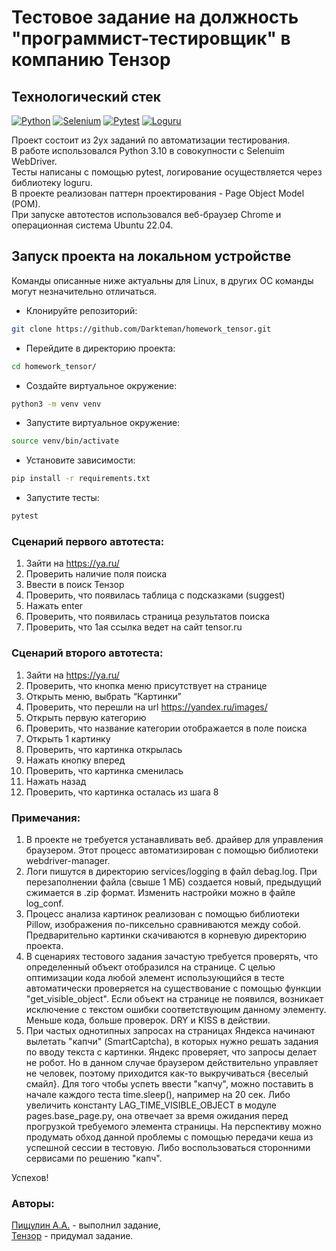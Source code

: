 # Тестовое задание на должность "программист-тестировщик" в компанию Тензор

## Технологический стек
[![Python](https://img.shields.io/badge/-Python-464646?style=flat&logo=Python&logoColor=56C0C0&color=008080)](https://www.python.org/)
[![Selenium](https://img.shields.io/badge/-Selenium-464646?style=flat&logo=selenium&logoColor=56C0C0&color=008080)](https://www.selenium.dev/)
[![Pytest](https://img.shields.io/badge/-Pytest-464646?style=flat&logo=Pytestk&logoColor=56C0C0&color=008080)](https://docs.pytest.org/en/7.3.x/)
[![Loguru](https://img.shields.io/badge/-Loguru-464646?style=flat&logo=Loguru&logoColor=56C0C0&color=008080)](https://loguru.readthedocs.io/en/stable/api/logger.html)

Проект состоит из 2ух заданий по автоматизации тестирования.  
В работе использовался Python 3.10 в совокупности с Selenuim WebDriver.   
Тесты написаны с помощью pytest, логирование осуществляется через библиотеку loguru.  
В проекте реализован паттерн проектирования - Page Object Model (POM).  
При запуске автотестов использовался веб-браузер Chrome и операционная система Ubuntu 22.04.    


## Запуск проекта на локальном устройстве
Команды описанные ниже актуальны для Linux, в других ОС команды могут незначительно отличаться.
* Клонируйте репозиторий:
```bash
git clone https://github.com/Darkteman/homework_tensor.git
```
* Перейдите в директорию проекта:
```bash
cd homework_tensor/
```  
* Создайте виртуальное окружение:
```bash
python3 -m venv venv
```  
* Запустите виртуальное окружение:
```bash
source venv/bin/activate
```
* Установите зависимости:
```bash
pip install -r requirements.txt
```
* Запустите тесты:
```bash
pytest
```

### Сценарий первого автотеста:
1.  Зайти на https://ya.ru/
2.  Проверить наличие поля поиска
3.  Ввести в поиск Тензор
4.  Проверить, что появилась таблица с подсказками (suggest) 
5.  Нажать enter
6.  Проверить, что появилась страница результатов поиска
7.  Проверить, что 1ая ссылка ведет на сайт tensor.ru

### Сценарий второго автотеста:
1.  Зайти на https://ya.ru/
2.  Проверить, что кнопка меню присутствует на странице
3.  Открыть меню, выбрать “Картинки”
4.  Проверить, что перешли на url https://yandex.ru/images/
5.  Открыть первую категорию
6.  Проверить, что название категории отображается в поле поиска
7.  Открыть 1 картинку
8.  Проверить, что картинка открылась
9.  Нажать кнопку вперед
10. Проверить, что картинка сменилась
11. Нажать назад
12. Проверить, что картинка осталась из шага 8

### Примечания:
1. В проекте не требуется устанавливать веб. драйвер для управления браузером. Этот процесс автоматизирован с помощью библиотеки webdriver-manager.
2. Логи пишутся в директорию services/logging в файл debag.log. При перезаполнении файла (свыше 1 МБ) создается новый, предыдущий сжимается в .zip формат. Изменить настройки можно в файле log_conf.
3. Процесс анализа картинок реализован с помощью библиотеки Pillow, изображения по-пиксельно сравниваются между собой. Предварительно картинки скачиваются в корневую директорию проекта.
4. В сценариях тестового задания зачастую требуется проверять, что определенный объект отобразился на странице. С целью оптимизации кода любой элемент использующийся в тесте автоматически проверяется на существование с помощью функции "get_visible_object". Если объект на странице не появился, возникает исключение с текстом ошибки соответствующим данному элементу. Меньше кода, больше проверок. DRY и KISS в действии.   
5. При частых однотипных запросах на страницах Яндекса начинают вылетать "капчи" (SmartCaptcha), в которых нужно решать задания по вводу текста с картинки. Яндекс проверяет, что запросы делает не робот. Но в данном случае браузером действительно управляет не человек, поэтому приходится как-то выкручиваться {веселый смайл}. Для того чтобы успеть ввести "капчу", можно поставить в начале каждого теста time.sleep(), например на 20 сек. Либо увеличить константу LAG_TIME_VISIBLE_OBJECT в модуле pages.base_page.py, она отвечает за время ожидания перед прогрузкой требуемого элемента страницы. На перспективу можно продумать обход данной проблемы с помощью передачи кеша из успешной сессии в тестовую. Либо воспользоваться сторонними сервисами по решению "капч".

Успехов!

### Авторы:
[Пищулин А.А.](https://github.com/darkteman) - выполнил задание,  
[Тензор](https://tensor.ru/) - придумал задание.
